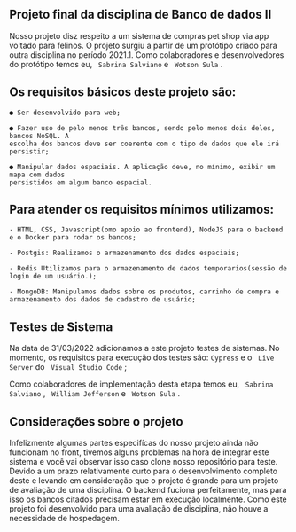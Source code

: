 ## Projeto final da disciplina de Banco de dados II

Nosso projeto disz respeito a um sistema de compras pet shop via app voltado para felinos. O projeto surgiu a partir de um protótipo criado para outra disciplina no período 2021.1. Como colaboradores e desenvolvedores do protótipo temos eu, ``` Sabrina Salviano```  e ``` Wotson Sula``` .

## Os requisitos básicos deste projeto são:

```
● Ser desenvolvido para web;

● Fazer uso de pelo menos três bancos, sendo pelo menos dois deles, bancos NoSQL. A
escolha dos bancos deve ser coerente com o tipo de dados que ele irá persistir;

● Manipular dados espaciais. A aplicação deve, no mínimo, exibir um mapa com dados
persistidos em algum banco espacial.
```

## Para atender os requisitos mínimos utilizamos: 
```
- HTML, CSS, Javascript(omo apoio ao frontend), NodeJS para o backend e o Docker para rodar os bancos; 
```
```
- Postgis: Realizamos o armazenamento dos dados espaciais;
```
```
- Redis Utilizamos para o armazenamento de dados temporarios(sessão de login de um usuário.); 
```
```
- MongoDB: Manipulamos dados sobre os produtos, carrinho de compra e armazenamento dos dados de cadastro de usuário;
```
## Testes de Sistema

Na data de 31/03/2022 adicionamos a este projeto testes de sistemas. No momento, os requisitos para execução dos testes são:
```Cypress```  e o ``` Live Server```  do ``` Visual Studio Code``` ;

Como colaboradores de implementação desta etapa temos eu, ``` Sabrina Salviano``` , ``` William Jefferson```  e ``` Wotson Sula``` .

## Considerações sobre o projeto 

Infelizmente algumas partes especifícas do nosso projeto ainda não funcionam no front, tivemos alguns problemas na hora de integrar este sistema e você vai observar isso caso clone nosso repositório para teste. Devido a um prazo relativamente curto para o desenvolvimento completo deste e levando em consideração que o projeto é grande para um projeto de avaliação de uma disciplina. O backend fuciona perfeitamente, mas para isso os bancos citados precisam estar em execução localmente. Como este projeto foi desenvolvido para uma avaliação de disciplina, não houve a necessidade de hospedagem.
